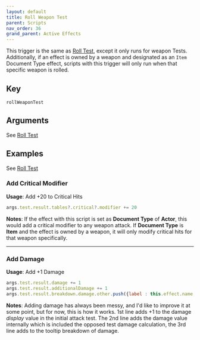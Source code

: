 ```yaml
---
layout: default
title: Roll Weapon Test
parent: Scripts
nav_order: 36
grand_parent: Active Effects
---
```


This trigger is the same as [Roll Test](./rollTest), except it only runs for weapon Tests. Additionally, if an effect is owned by a weapon and designated as an `Item` Document Type effect, scripts with this trigger will only run when that specific weapon is rolled. 

## Key

`rollWeaponTest`

## Arguments 

See [Roll Test](./rollTest#arguments)

## Examples

See [Roll Test](./rollTest#examples)

### Add Critical Modifier

**Usage**: Add +20 to Critical Hits 

```js
args.test.result.tables?.critical?.modifier += 20
```

**Notes**: If the effect with this script is set as **Document Type** of **Actor**, this would add a critical modifier to any weapon attack. If **Document Type** is **Item** and the effect is owned by a weapon, it will only modify critical hits for that weapon specifically. 

---

### Add Damage

**Usage**: Add +1 Damage

```js
args.test.result.damage += 1
args.test.result.additionalDamage += 1
args.test.result.breakdown.damage.other.push({label : this.effect.name, value : 1});
```

**Notes**: Adding damage has always been messy, and I'd like to improve it at some point, but for now, this is how it works. 1st line adds +1 to the damage *display* value in the initial attack test. The 2nd line adds the damage value internally which is included the opposed test damage calculation, the 3rd line adds to the tooltip breakdown of damage.
